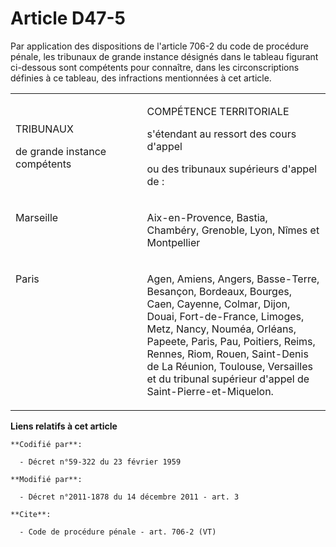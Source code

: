 # Article D47-5

Par application des dispositions de l'article 706-2 du code de procédure pénale, les tribunaux de grande instance désignés
dans le tableau figurant ci-dessous sont compétents pour connaître, dans les circonscriptions définies à ce tableau, des
infractions mentionnées à cet article. 

<table>
  <tbody>
    <tr>
      <td width="245">

TRIBUNAUX 

de grande instance compétents 

</td>
      <td width="360">

COMPÉTENCE TERRITORIALE 

s'étendant au ressort des cours d'appel 

ou des tribunaux supérieurs d'appel de : 

</td>
    </tr>
    <tr>
      <td width="245" valign="top">

Marseille 

</td>
      <td valign="top" width="360">

Aix-en-Provence, Bastia, Chambéry, Grenoble, Lyon, Nîmes et Montpellier 

</td>
    </tr>
    <tr>
      <td valign="top" width="245">

Paris 

</td>
      <td valign="top" width="360">

Agen, Amiens, Angers, Basse-Terre, Besançon, Bordeaux, Bourges, Caen, Cayenne, Colmar, Dijon, Douai, Fort-de-France, Limoges,
Metz, Nancy, Nouméa, Orléans, Papeete, Paris, Pau, Poitiers, Reims, Rennes, Riom, Rouen, Saint-Denis de La Réunion, Toulouse,
Versailles et du tribunal supérieur d'appel de Saint-Pierre-et-Miquelon.

</td>
    </tr>
  </tbody>
</table>

**Liens relatifs à cet article**

	**Codifié par**:

	  - Décret n°59-322 du 23 février 1959

	**Modifié par**:

	  - Décret n°2011-1878 du 14 décembre 2011 - art. 3

	**Cite**:

	  - Code de procédure pénale - art. 706-2 (VT)
